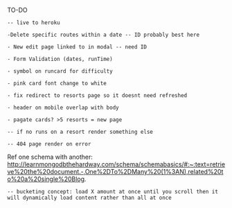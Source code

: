 TO-DO

    -- live to heroku

    -Delete specific routes within a date -- ID probably best here

    - New edit page linked to in modal -- need ID

    - Form Validation (dates, runTime)

    - symbol on runcard for difficulty

    - pink card font change to white

    - fix redirect to resorts page so it doesnt need refreshed

    - header on mobile overlap with body

    - pagate cards? >5 resorts = new page

    -- if no runs on a resort render something else

    -- 404 page render on error

Ref one schema with another:
http://learnmongodbthehardway.com/schema/schemabasics/#:~:text=retrieve%20the%20document.-,One%2DTo%2DMany%20(1%3AN),related%20to%20a%20single%20Blog.

    -- bucketing concept: load X amount at once until you scroll then it will dynamically load content rather than all at once

